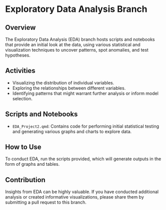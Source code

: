 # Exploratory Data Analysis Branch

## Overview
The Exploratory Data Analysis (EDA) branch hosts scripts and notebooks that provide an initial look at the data, using various statistical and visualization techniques to uncover patterns, spot anomalies, and test hypotheses.

## Activities
- Visualizing the distribution of individual variables.
- Exploring the relationships between different variables.
- Identifying patterns that might warrant further analysis or inform model selection.

## Scripts and Notebooks
- `EDA_Project2.qmd`: Contains code for performing initial statistical testing and generating various graphs and charts to explore data.

## How to Use
To conduct EDA, run the scripts provided, which will generate outputs in the form of graphs and tables.

## Contribution
Insights from EDA can be highly valuable. If you have conducted additional analysis or created informative visualizations, please share them by submitting a pull request to this branch.

